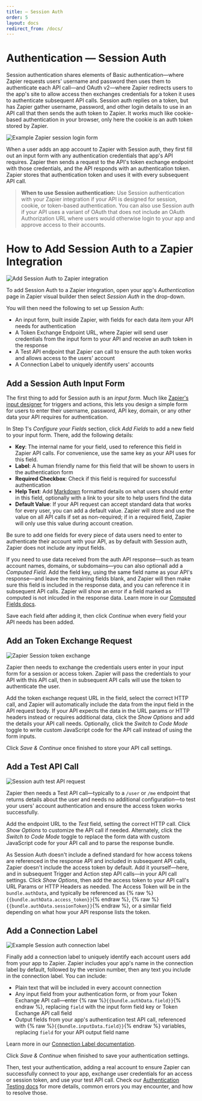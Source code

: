 ```yaml
---
title: — Session Auth
order: 5
layout: docs
redirect_from: /docs/
---
```


# Authentication — Session Auth

Session authentication shares elements of Basic authentication—where Zapier requests users' username and password then uses them to authenticate each API call—and OAuth v2—where Zapier redirects users to the app's site to allow access then exchanges credentials for a token it uses to authenticate subsequent API calls. Session auth replies on a token, but has Zapier gather username, password, and other login details to use in an API call that then sends the auth token to Zapier. It works much like cookie-based authentication in your browser, only here the cookie is an auth token stored by Zapier.

![Example Zapier session login form](https://cdn.zapier.com/storage/photos/7c7092a2311cf217298cb3e3f5735385.png)

When a user adds an app account to Zapier with Session auth, they first fill out an input form with any authentication credentials that app's API requires. Zapier then sends a request to the API's token exchange endpoint with those credentials, and the API responds with an authentication token. Zapier stores that authentication token and uses it with every subsequent API call.

> **When to use Session authentication:** Use Session authentication with your Zapier integration if your API is designed for session, cookie, or token-based authentication. You can also use Session auth if your API uses a variant of OAuth that does not include an OAuth Authorization URL where users would otherwise login to your app and approve access to their accounts.

<a id="add"></a>
# How to Add Session Auth to a Zapier Integration

![Add Session Auth to Zapier integration](https://cdn.zapier.com/storage/photos/79ae883b7a164a0747d273f708f16c57.png)

To add Session Auth to a Zapier integration, open your app's _Authentication_ page in Zapier visual builder then select _Session Auth_ in the drop-down.

You will then need the following to set up Session Auth:

- An input form, built inside Zapier, with fields for each data item your API needs for authentication
- A Token Exchange Endpoint URL, where Zapier will send user credentials from the input form to your API and receive an auth token in the response
- A Test API endpoint that Zapier can call to ensure the auth token works and allows access to the users' account
- A Connection Label to uniquely identify users' accounts

<a id="form"></a>
## Add a Session Auth Input Form

The first thing to add for Session auth is an _input form_. Much like [Zapier's input designer](https://platform.zapier.com/docs/input-designer) for triggers and actions, this lets you design a simple form for users to enter their username, password, API key, domain, or any other data your API requires for authentication.

In Step 1's _Configure your Fields_ section, click _Add Fields_ to add a new field to your input form. There, add the following details:

- **Key**: The internal name for your field, used to reference this field in Zapier API calls. For convenience, use the same key as your API uses for this field.
- **Label**: A human friendly name for this field that will be shown to users in the authentication form
- **Required Checkbox**: Check if this field is required for successful authentication
- **Help Text**: Add [Markdown](https://zapier.com/blog/beginner-ultimate-guide-markdown/) formatted details on what users should enter in this field, optionally with a link to your site to help users find the data
- **Default Value**: If your API request can accept standard data that works for every user, you can add a default value. Zapier will store and use the value on all API calls if set as non-required; if in a required field, Zapier will only use this value during account creation.

Be sure to add one fields for every piece of data users need to enter to authenticate their account with your API, as by default with Session auth, Zapier does not include any input fields.

If you need to use data received from the auth API response—such as team account names, domains, or subdomains—you can also optionall add a _Computed Field_. Add the field key, using the same field name as your API's response—and leave the remaining fields blank, and Zapier will then make sure this field is included in the response data, and you can reference it in subsequent API calls. Zapier will show an error if a field marked as computed is not inlcuded in the response data. Learn more in our [Computed Fields docs](https://platform.zapier.com/docs/advanced#computed).

Save each field after adding it, then click _Continue_ when every field your API needs has been added.

<a id="access"></a>
## Add an Token Exchange Request

![Zapier Session token exchange](https://cdn.zapier.com/storage/photos/b3c2c104aceb7e83965708f26ef47da8.png)

Zapier then needs to exchange the credentials users enter in your input form for a session or access token. Zapier will pass the credentials to your API with this API call, then in subsequent API calls will use the token to authenticate the user.

Add the token exchange request URL in the field, select the correct HTTP call, and Zapier will automatically include the data from the input field in the API request body. If your API expects the data in the URL params or HTTP headers instead or requires additional data, click the _Show Options_ and add the details your API call needs. Optionally, click the _Switch to Code Mode_ toggle to write custom JavaScript code for the API call instead of using the form inputs.

Click _Save & Continue_ once finished to store your API call settings.

<a id="test"></a>
## Add a Test API Call

![Session auth test API request](https://cdn.zapier.com/storage/photos/1eadc273b3bef2c1ab584f4412acd39a.png)

Zapier then needs a Test API call—typically to a `/user` or `/me` endpoint that returns details about the user and needs no additional configuration—to test your users' account authentication and ensure the access token works successfully.

Add the endpoint URL to the _Test_ field, setting the correct HTTP call. Click _Show Options_ to customize the API call if needed. Alternately, click the _Switch to Code Mode_ toggle to replace the form data with custom JavaScript code for your API call and to parse the response bundle.

As Session Auth doesn't include a defined standard for how access tokens are referenced in the response API and included in subsequent API calls, Zapier doesn't include the access token by default. Add it yourself—here, and in subsequent Trigger and Action step API calls—in your API call settings. Click _Show Options_, then add the access token to your API call's URL Params or HTTP Headers as needed. The Access Token will be in the `bundle.authData`, and typically be referenced as {% raw %}`{{bundle.authData.access_token}}`{% endraw %}, {% raw %}`{{bundle.authData.sessionToken}}`{% endraw %}, or a similar field depending on what how your API response lists the token.

<a id="label"></a>
## Add a Connection Label

![Example Session auth connection label](https://cdn.zapier.com/storage/photos/541510fff1e01b358f898b33f0ced5c2.png)

Finally add a connection label to uniquely identify each account users add from your app to Zapier. Zapier includes your app's name in the connection label by default, followed by the version number, then any text you include in the connection label. You can include:

- Plain text that will be included in every account connection
- Any input field from your authentication form, or from your Token Exchange API call—enter {% raw %}`{{bundle.authData.field}}`{% endraw %}, replacing `field` with the input form field key or Token Exchange API call field
- Output fields from your app's authentication test API call, referenced with {% raw %}`{{bundle.inputData.field}}`{% endraw %} variables, replacing `field` for your API output field name

Learn more in our [Connection Label documentation](https://platform.zapier.com/docs/auth#label).

Click _Save & Continue_ when finished to save your authentication settings.

Then, test your authentication, adding a real account to ensure Zapier can successfully connect to your app, exchange user credentials for an access or session token, and use your test API call. Check our [Authentication Testing docs](https://platform.zapier.com/docs/auth#test) for more details, common errors you may encounter, and how to resolve those.